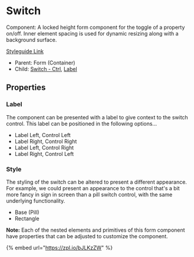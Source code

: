 # Switch

Component: A locked height form component for the toggle of a property on/off. Inner element spacing is used for dynamic resizing along with a background surface.

[Styleguide Link](https://zpl.io/Vq7d5z5)

* Parent: Form (Container)
* Child: [Switch - Ctrl](../../overview/switch/), [Label](../../overview/label.md)

## Properties

### Label

The component can be presented with a label to give context to the switch control. This label can be positioned in the following options...

* Label Left, Control Left
* Label Right, Control Right
* Label Left, Control Right
* Label Right, Control Left

### Style

The styling of the switch can be altered to present a different appearance. For example, we could present an appearance to the control that's a bit more fancy in sign in screen than a pill switch control, with the same underlying functionality.

* Base (Pill)
* Rectangle

**Note:** Each of the nested elements and primitives of this form component have properties that can be adjusted to customize the component.

{% embed url="https://zpl.io/bJLKzZW" %}
